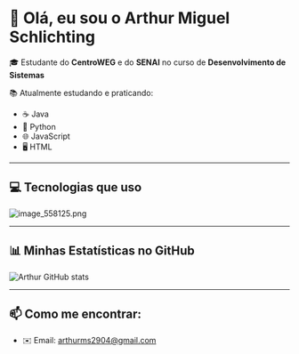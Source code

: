 # 👋 Olá, eu sou o Arthur Miguel Schlichting

🎓 Estudante do **CentroWEG** e do **SENAI** no curso de **Desenvolvimento de Sistemas**

📚 Atualmente estudando e praticando:
- ☕ Java
- 🐍 Python
- 🌐 JavaScript
- 🖥️ HTML

---

## 💻 Tecnologias que uso

![image_558125.png](http://googleusercontent.com/file_content/0)

---

## 📊 Minhas Estatísticas no GitHub

![Arthur GitHub stats](https://github-readme-stats.vercel.app/api?username=ArthurMiguelSchlichting&show_icons=true&theme=dracula)

---

## 📫 Como me encontrar:

- ✉️ Email: [arthurms2904@gmail.com](mailto:arthurms2904@gmail.com)

